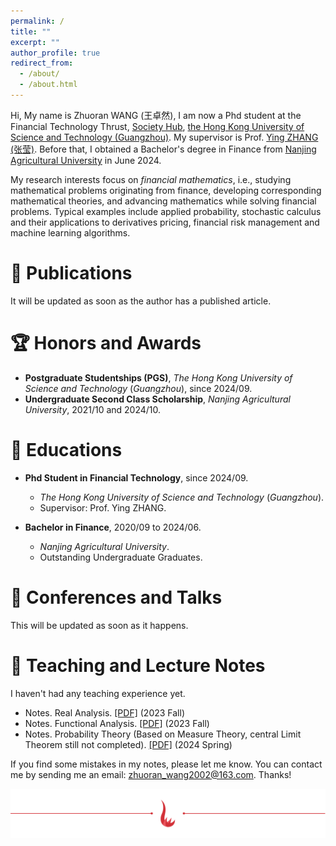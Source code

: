 ```yaml
---
permalink: /
title: ""
excerpt: ""
author_profile: true
redirect_from: 
  - /about/
  - /about.html
---
```


Hi, My name is Zhuoran WANG (王卓然), I am now a Phd student at the Financial Technology Thrust, [Society Hub](https://soch.hkust-gz.edu.cn/), [the Hong Kong University of Science and Technology (Guangzhou)](https://www.hkust-gz.edu.cn/). My supervisor is Prof. [Ying ZHANG (张莹)](https://sites.google.com/view/ying-zhang/home?authuser=0). Before that, I obtained a Bachelor's degree in Finance from [Nanjing Agricultural University](https://www.njau.edu.cn/) in June 2024.

My research interests focus on *financial mathematics*, i.e., studying mathematical problems originating from finance, developing corresponding mathematical theories, and advancing mathematics while solving financial problems. Typical examples include applied probability, stochastic calculus and their applications to derivatives pricing, financial risk management and machine learning algorithms.

# 📝 Publications 
It will be updated as soon as the author has a published article.

# 🏆 Honors and Awards
+ **Postgraduate Studentships (PGS)**, *The Hong Kong University of Science and Technology* (*Guangzhou*), since 2024/09.
+ **Undergraduate Second Class Scholarship**, *Nanjing Agricultural University*, 2021/10 and 2024/10.

# 📖 Educations
+ **Phd Student in Financial Technology**, since 2024/09.
  + *The Hong Kong University of Science and Technology* (*Guangzhou*).
  + Supervisor: Prof. Ying ZHANG.

+ **Bachelor in Finance**, 2020/09 to 2024/06.
  + *Nanjing Agricultural University*.
  + Outstanding Undergraduate Graduates.

# 🏫 Conferences and Talks
This will be updated as soon as it happens.

# 📘 Teaching and Lecture Notes
I haven't had any teaching experience yet.
+ Notes. Real Analysis. [[PDF]](../Lecture/reala.pdf) (2023 Fall)
+ Notes. Functional Analysis. [[PDF]](../Lecture/fun.pdf) (2023 Fall)
+ Notes. Probability Theory (Based on Measure Theory, central Limit Theorem still not completed). [[PDF]](../Lecture/pr.pdf) (2024 Spring)

If you find some mistakes in my notes, please let me know. You can contact me by sending me an email: zhuoran_wang2002@163.com. Thanks!

![HKUSTGZ](../images/hn.png)
